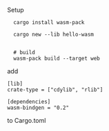 Setup
```
  cargo install wasm-pack

  cargo new --lib hello-wasm


  # build
  wasm-pack build --target web
```

add
```
[lib]
crate-type = ["cdylib", "rlib"]

[dependencies]
wasm-bindgen = "0.2"
```
to Cargo.toml
